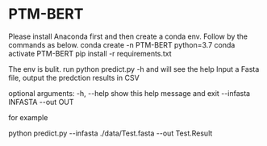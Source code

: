 # PTM-BERT
Please install Anaconda first and then create a conda env.
Follow by the commands as below.
conda create -n PTM-BERT python=3.7
conda activate PTM-BERT
pip install -r requirements.txt


The env is bulit.
run python predict.py -h and will see the help
Input a Fasta file, output the predction results in CSV

optional arguments:
-h, --help show this help message and exit
--infasta INFASTA
--out OUT

for example

python predict.py --infasta ./data/Test.fasta --out Test.Result
